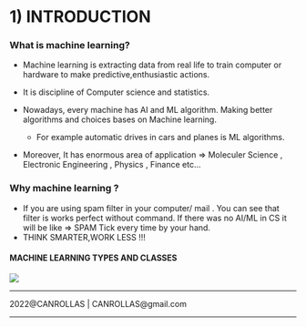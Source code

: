 # 1) INTRODUCTION

### What is machine learning?

- Machine learning is extracting data from real life to train computer or hardware to make predictive,enthusiastic
  actions.
- It is discipline of Computer science and statistics.
- Nowadays, every machine has AI and ML algorithm. Making better algorithms and choices bases on Machine learning.

    - For example automatic drives in cars and planes is ML algorithms.
- Moreover, It has enormous area of application => Moleculer Science , Electronic Engineering , Physics , Finance etc...

### Why machine learning ?

- If you are using spam filter in your computer/ mail . You can see that filter is works perfect without command. If
  there was no AI/ML in CS it will be like => SPAM Tick every time by your hand.
- THINK SMARTER,WORK LESS !!!

#### MACHINE LEARNING TYPES AND CLASSES

<img src="https://www.researchgate.net/publication/354960266/figure/fig1/AS:1075175843983363@1633353305883/The-main-types-of-machine-learning-Main-approaches-include-classification-and.png">

<br>

<hr>
2022@CANROLLAS | CANROLLAS@gmail.com
<hr>